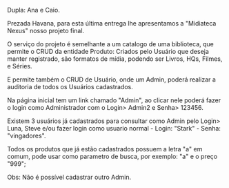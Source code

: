 Dupla: Ana e Caio.

Prezada Havana, para esta última entrega lhe apresentamos a "Midiateca Nexus" nosso projeto final.

O serviço do projeto é semelhante a um catalogo de uma biblioteca,
que permite o CRUD da entidade Produto: Criados pelo Usuário que deseja manter registrado, são formatos de mídia, podendo ser Livros, HQs, Filmes, e Séries.

E permite também o CRUD de Usuário, onde um Admin, poderá realizar a auditoria de todos os Usuários cadastrados.

Na página inicial tem um link chamado "Admin", ao clicar nele poderá fazer o login como Administrador com o Login> Admin2 e Senha> 123456.

Existem 3 usuários já cadastrados para consultar como Admin pelo Login> Luna, Steve e/ou fazer login como usuario normal - Login: "Stark" - Senha: "vingadores".

Todos os produtos que já estão cadastrados possuem a letra "a" em comum, pode usar como parametro de busca, por exemplo: "a" e o preço "999";

Obs: Não é possível cadastrar outro Admin.
